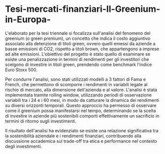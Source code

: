 # Tesi-mercati-finanziari-Il-Greenium-in-Europa-
L'elaborato per la tesi triennale si focalizza sull'analisi del fenomeno del greenium (o green premium), un concetto che indica il costo aggiuntivo associato alla detenzione di titoli green, ovvero quelli emessi da aziende a basse emissioni di CO2, rispetto a titoli brown, che appartengono a imprese ad alte emissioni. L'obiettivo del progetto è stato quello di esaminare se esiste una penalizzazione in termini di rendimenti per gli investitori che scelgono di investire in titoli green, prendendo come benchmark l'indice Euro Stoxx 500.

Per condurre l'analisi, sono stati utilizzati modelli a 3 fattori di Fama e French, che permettono di scomporre i rendimenti in variabili legate al rischio di mercato, alla dimensione dell'azienda e al valore. L'analisi è stata implementata tramite rolling window, utilizzando periodi di osservazione variabili tra i 24 e i 60 mesi, in modo da catturare la dinamica dei rendimenti su diversi orizzonti temporali. Questo approccio ha permesso di osservare come il greenium possa manifestarsi nel tempo, determinando se la scelta di investire in aziende più sostenibili comporti effettivamente un sacrificio in termini di ritorno sugli investimenti.

Il risultato dell'analisi ha evidenziato se esiste una relazione significativa tra la sostenibilità aziendale e i rendimenti finanziari, contribuendo alla discussione accademica sul trade-off tra etica e performance nel contesto degli investimenti.
